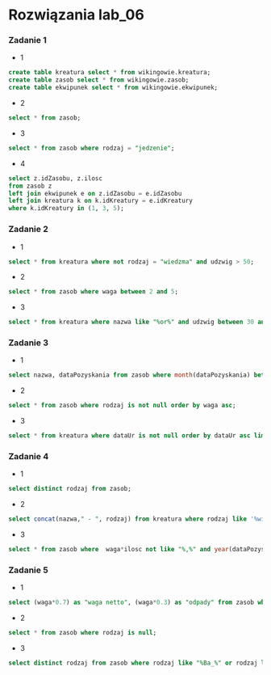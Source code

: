 # Rozwiązania lab_06
### Zadanie 1
* 1
```sql
create table kreatura select * from wikingowie.kreatura;
create table zasob select * from wikingowie.zasob;
create table ekwipunek select * from wikingowie.ekwipunek;
```
* 2
```sql
select * from zasob;
```
* 3
```sql
select * from zasob where rodzaj = "jedzenie";
```
* 4
```sql
select z.idZasobu, z.ilosc 
from zasob z
left join ekwipunek e on z.idZasobu = e.idZasobu
left join kreatura k on k.idKreatury = e.idKreatury
where k.idKreatury in (1, 3, 5);
```
### Zadanie 2
* 1
```sql
select * from kreatura where not rodzaj = "wiedzma" and udzwig > 50;
```
* 2
```sql
select * from zasob where waga between 2 and 5;
```
* 3
```sql
select * from kreatura where nazwa like "%or%" and udzwig between 30 and 70;
```
### Zadanie 3
* 1
```sql
select nazwa, dataPozyskania from zasob where month(dataPozyskania) between 7 and 8;
```
* 2
```sql
select * from zasob where rodzaj is not null order by waga asc;
```
* 3
```sql
select * from kreatura where dataUr is not null order by dataUr asc limit 5;
```
### Zadanie 4
* 1
```sql
select distinct rodzaj from zasob;
```
* 2
```sql
select concat(nazwa," - ", rodzaj) from kreatura where rodzaj like '%wi_%';
```
* 3
```sql
select * from zasob where  waga*ilosc not like "%,%" and year(dataPozyskania) between 2000 and 2007; 
```
### Zadanie 5
* 1
```sql
select (waga*0.7) as "waga netto", (waga*0.3) as "odpady" from zasob where rodzaj = "jedzenie";
```
* 2
```sql
select * from zasob where rodzaj is null;
```
* 3
```sql
select distinct rodzaj from zasob where rodzaj like "%Ba_%" or rodzaj like "%_os%" order by rodzaj asc;
```
